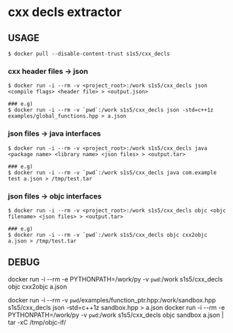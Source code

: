 # cxx decls extractor

## USAGE

``` shell
$ docker pull --disable-content-trust s1s5/cxx_decls
```

### cxx header files -> json
``` shell
$ docker run -i --rm -v <project_root>:/work s1s5/cxx_decls json <compile flags> <header file> > <output.json>

### e.g)
$ docker run -i --rm -v `pwd`:/work s1s5/cxx_decls json -std=c++1z examples/global_functions.hpp > a.json
```


### json files -> java interfaces

``` shell
$ docker run -i --rm -v <project_root>:/work s1s5/cxx_decls java <package name> <library name> <json files> > <output.tar>

### e.g)
$ docker run -i --rm -v `pwd`:/work s1s5/cxx_decls java com.example test a.json > /tmp/test.tar
```

### json files -> objc interfaces

``` shell
$ docker run -i --rm -v <project_root>:/work s1s5/cxx_decls objc <objc filename> <json files> > <output.tar>

### e.g)
$ docker run -i --rm -v `pwd`:/work s1s5/cxx_decls objc cxx2objc a.json > /tmp/test.tar
```


## DEBUG
docker run -i --rm -e PYTHONPATH=/work/py -v `pwd`:/work s1s5/cxx_decls objc cxx2objc a.json


docker run -i --rm -v `pwd`/examples/function_ptr.hpp:/work/sandbox.hpp s1s5/cxx_decls json -std=c++1z sandbox.hpp > a.json
docker run -i --rm -e PYTHONPATH=/work/py -v `pwd`:/work s1s5/cxx_decls objc sandbox a.json | tar -xC /tmp/objc-if/
